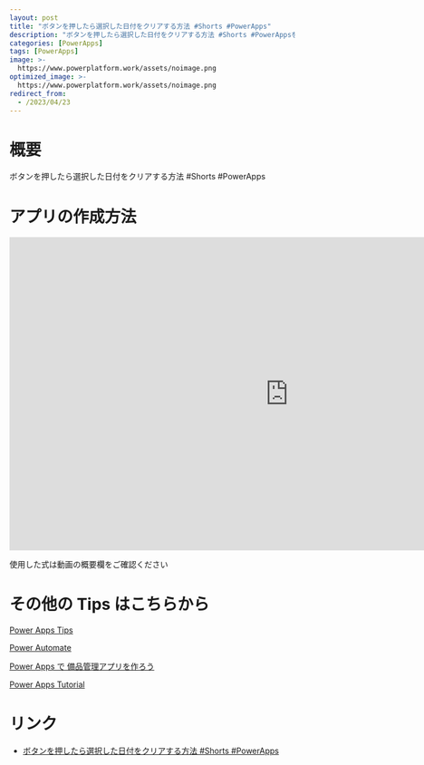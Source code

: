 ```yaml
---
layout: post
title: "ボタンを押したら選択した日付をクリアする方法 #Shorts #PowerApps"
description: "ボタンを押したら選択した日付をクリアする方法 #Shorts #PowerAppsを動画で分かりやすく解説"
categories: [PowerApps]
tags: [PowerApps]
image: >-
  https://www.powerplatform.work/assets/noimage.png
optimized_image: >-
  https://www.powerplatform.work/assets/noimage.png
redirect_from:
  - /2023/04/23
---
```



#  概要

ボタンを押したら選択した日付をクリアする方法 #Shorts #PowerApps


# アプリの作成方法

<iframe width="983" height="553" src="https://www.youtube.com/embed/uvqeE9Grl7M" title="YouTube video player" frameborder="0" allow="accelerometer; autoplay; clipboard-write; encrypted-media; gyroscope; picture-in-picture" allowfullscreen></iframe>


使用した式は動画の概要欄をご確認ください


# その他の Tips はこちらから

[Power Apps Tips](https://www.youtube.com/watch?v=VrAQf3JQ7yM&list=PLVhFi1fb3DqakSLVMn22DDcySXh9jtzi- )


[Power Automate](https://www.youtube.com/watch?v=-YnJYT0ASEM&list=PLVhFi1fb3Dqbzic6GieqnLFgD3aTj-eHA)


[Power Apps で 備品管理アプリを作ろう](https://www.youtube.com/playlist?list=PLVhFi1fb3DqZM3HKb8Hea6XEL96990Fyn)


[Power Apps Tutorial](https://www.youtube.com/playlist?list=PLVhFi1fb3DqalxpL974VvAJvV4iWoSbe_)


# リンク


- [ボタンを押したら選択した日付をクリアする方法 #Shorts #PowerApps](https://www.youtube.com/watch?v=uvqeE9Grl7M)

